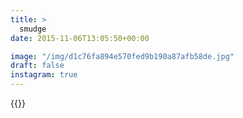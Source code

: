 ```yaml
---
title: >
  smudge
date: 2015-11-06T13:05:50+00:00

image: "/img/d1c76fa894e570fed9b190a87afb58de.jpg"
draft: false
instagram: true
---
```


{{<photo src="/img/d1c76fa894e570fed9b190a87afb58de.jpg">}}
